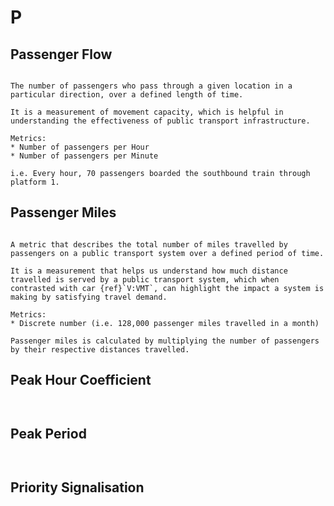 # P

## Passenger Flow

```{tabbed} Definition

The number of passengers who pass through a given location in a particular direction, over a defined length of time.

It is a measurement of movement capacity, which is helpful in understanding the effectiveness of public transport infrastructure.
```
```{tabbed} Application
Metrics:
* Number of passengers per Hour
* Number of passengers per Minute

i.e. Every hour, 70 passengers boarded the southbound train through platform 1.
```

## Passenger Miles

```{tabbed} Definition

A metric that describes the total number of miles travelled by passengers on a public transport system over a defined period of time.

It is a measurement that helps us understand how much distance travelled is served by a public transport system, which when contrasted with car {ref}`V:VMT`, can highlight the impact a system is making by satisfying travel demand.
```
```{tabbed} Definition
Metrics:
* Discrete number (i.e. 128,000 passenger miles travelled in a month)

Passenger miles is calculated by multiplying the number of passengers by their respective distances travelled.
```

## Peak Hour Coefficient

```{tabbed} Definition


```

## Peak Period

```{tabbed} Definition


```

## Priority Signalisation

```{tabbed} Definition


```
